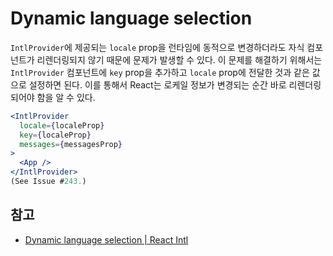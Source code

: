 # Dynamic language selection

`IntlProvider`에 제공되는 `locale` prop을 런타임에 동적으로 변경하더라도 자식 컴포넌트가 리렌더링되지 않기 때문에 문제가 발생할 수 있다. 이 문제를 해결하기 위해서는 `IntlProvider` 컴포넌트에 `key` prop을 추가하고 `locale` prop에 전달한 것과 같은 값으로 설정하면 된다. 이를 통해서 React는 로케일 정보가 변경되는 순간 바로 리렌더링되어야 함을 알 수 있다.

```jsx
<IntlProvider
  locale={localeProp}
  key={localeProp}
  messages={messagesProp}
>
  <App />
</IntlProvider>
(See Issue #243.)
```

## 참고

* [Dynamic language selection | React Intl](https://github.com/yahoo/react-intl/wiki/Components#dynamic-language-selection)

